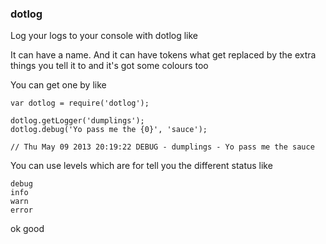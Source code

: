 ### dotlog

Log your logs to your console with dotlog like

It can have a name. And it can have tokens what get replaced by the extra things you tell it to and it's got some colours too

You can get one by like
```
var dotlog = require('dotlog');

dotlog.getLogger('dumplings');
dotlog.debug('Yo pass me the {0}', 'sauce');

// Thu May 09 2013 20:19:22	DEBUG -	dumplings - Yo pass me the sauce
```
You can use levels which are for tell you the different status like
```
debug
info
warn
error
```

ok good


